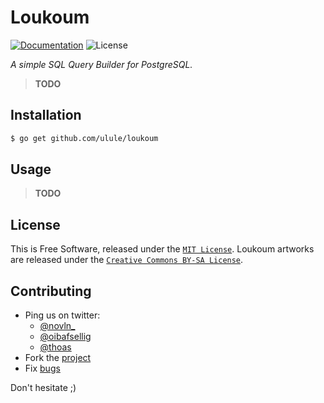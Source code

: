 # Loukoum

[![Documentation][godoc-img]][godoc-url]
![License][license-img]

*A simple SQL Query Builder for PostgreSQL.*

> **TODO**

## Installation

```bash
$ go get github.com/ulule/loukoum
```

## Usage

> **TODO**

## License

This is Free Software, released under the [`MIT License`](LICENSE).
Loukoum artworks are released under the [`Creative Commons BY-SA License`](docs/images/LICENSE).

## Contributing

* Ping us on twitter:
  * [@novln_](https://twitter.com/novln_)
  * [@oibafsellig](https://twitter.com/oibafsellig)
  * [@thoas](https://twitter.com/thoas)
* Fork the [project](https://github.com/ulule/loukoum)
* Fix [bugs](https://github.com/ulule/loukoum/issues)

Don't hesitate ;)

[godoc-url]: https://godoc.org/github.com/ulule/loukoum
[godoc-img]: https://godoc.org/github.com/ulule/loukoum?status.svg
[license-img]: https://img.shields.io/badge/license-MIT-blue.svg
